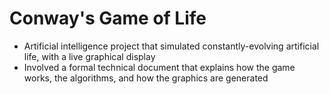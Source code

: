 # Conway's Game of Life
- Artificial intelligence project that simulated constantly-evolving artificial life, with a live graphical display
- Involved a formal technical document that explains how the game works, the algorithms, and how the graphics are generated

